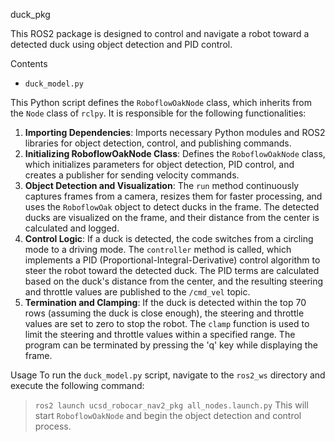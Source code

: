 duck_pkg

This ROS2 package is designed to control and navigate a robot toward a detected duck using object detection and PID control.

Contents
* `duck_model.py`

This Python script defines the `RoboflowOakNode` class, which inherits from the `Node` class of `rclpy`. It is responsible for the following functionalities:

1. **Importing Dependencies**: Imports necessary Python modules and ROS2 libraries for object detection, control, and publishing commands.
2. **Initializing RoboflowOakNode Class**: Defines the `RoboflowOakNode` class, which initializes parameters for object detection, PID control, and creates a publisher for sending velocity commands.
3. **Object Detection and Visualization**: The `run` method continuously captures frames from a camera, resizes them for faster processing, and uses the `RoboflowOak` object to detect ducks in the frame. The detected ducks are visualized on the frame, and their distance from the center is calculated and logged.
4. **Control Logic**: If a duck is detected, the code switches from a circling mode to a driving mode. The `controller` method is called, which implements a PID (Proportional-Integral-Derivative) control algorithm to steer the robot toward the detected duck. The PID terms are calculated based on the duck's distance from the center, and the resulting steering and throttle values are published to the `/cmd_vel` topic.
5. **Termination and Clamping**: If the duck is detected within the top 70 rows (assuming the duck is close enough), the steering and throttle values are set to zero to stop the robot. The `clamp` function is used to limit the steering and throttle values within a specified range. The program can be terminated by pressing the 'q' key while displaying the frame.

Usage
To run the `duck_model.py` script, navigate to the `ros2_ws` directory and execute the following command:
  > ```ros2 launch ucsd_robocar_nav2_pkg all_nodes.launch.py```
This will start `RoboflowOakNode` and begin the object detection and control process.
